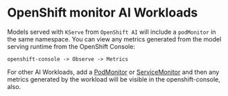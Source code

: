 # OpenShift monitor AI Workloads

Models served with `KServe` from `OpenShift AI` will include a `podMonitor` in the same namespace.
You can view any metrics generated from the model serving runtime from the OpenShift Console:

```
openshift-console -> Observe -> Metrics
```

For other AI Workloads, add a [PodMonitor](./podmonitor-example.yaml) or [ServiceMonitor](./servicemonitor-example.yaml)
and then any metrics generated by the workload will be visible in the openshift-console, also.

